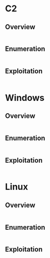 # C2
## Overview 

```markdown
```
## Enumeration 

```markdown
```

## Exploitation 

```markdown
```


# Windows
## Overview 

```markdown
```
## Enumeration 

```markdown
```

## Exploitation 

```markdown
```


# Linux
## Overview 

```markdown
```
## Enumeration 

```markdown
```

## Exploitation 

```markdown
```
